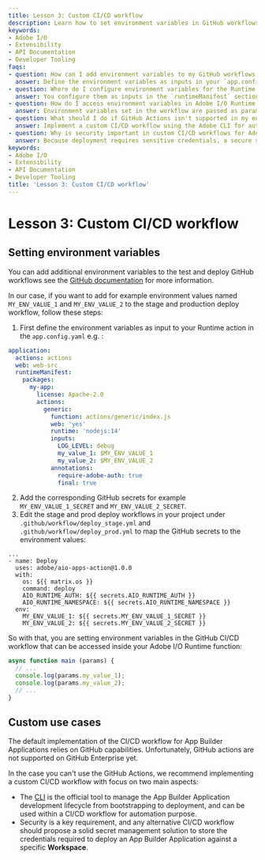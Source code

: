 ```yaml
---
title: Lesson 3: Custom CI/CD workflow
description: Learn how to set environment variables in GitHub workflows and implement custom CI/CD workflows for Adobe I/O Runtime projects.
keywords:
- Adobe I/O
- Extensibility
- API Documentation
- Developer Tooling
faqs:
- question: How can I add environment variables to my GitHub workflows for Adobe I/O Runtime?
  answer: Define the environment variables as inputs in your `app.config.yaml`, add corresponding GitHub secrets, and map these secrets in your deploy workflow YAML files under the `env` section.
- question: Where do I configure environment variables for the Runtime action inputs?
  answer: You configure them as inputs in the `runtimeManifest` section of `app.config.yaml` using the keys and environment variable references.
- question: How do I access environment variables in Adobe I/O Runtime functions?
  answer: Environment variables set in the workflow are passed as parameters to your function and can be accessed via `params` object inside your JavaScript code.
- question: What should I do if GitHub Actions isn't supported in my environment?
  answer: Implement a custom CI/CD workflow using the Adobe CLI for automation and ensure a secure secret management solution for deployment credentials.
- question: Why is security important in custom CI/CD workflows for Adobe I/O?
  answer: Because deployment requires sensitive credentials, a secure secret management system is necessary to protect these credentials within the CI/CD pipeline.
keywords:
- Adobe I/O
- Extensibility
- API Documentation
- Developer Tooling
title: 'Lesson 3: Custom CI/CD workflow'
---
```

# Lesson 3: Custom CI/CD workflow

## Setting environment variables

You can add additional environment variables to the test and deploy GitHub workflows see the [GitHub documentation](https://docs.github.com/en/free-pro-team@latest/actions/reference/environment-variables) for more information.

In our case, if you want to add for example environment values named `MY_ENV_VALUE_1` and `MY_ENV_VALUE_2` to the stage and production deploy workflow, follow these steps:

1. First define the environment variables as input to your Runtime action in the `app.config.yaml` e.g. :

```yml
application:
  actions: actions
  web: web-src
  runtimeManifest:
    packages:
      my-app:
        license: Apache-2.0
        actions:
          generic:
            function: actions/generic/index.js
            web: 'yes'
            runtime: 'nodejs:14'
            inputs:
              LOG_LEVEL: debug
              my_value_1: $MY_ENV_VALUE_1
              my_value_2: $MY_ENV_VALUE_2
            annotations:
              require-adobe-auth: true
              final: true
```

2. Add the corresponding GitHub secrets for example `MY_ENV_VALUE_1_SECRET` and `MY_ENV_VALUE_2_SECRET`.
3. Edit the stage and prod deploy workflows in your project under `.github/workflow/deploy_stage.yml` and `.github/workflow/deploy_prod.yml` to map the GitHub secrets to the environment values: 

```
...
- name: Deploy
  uses: adobe/aio-apps-action@1.0.0
  with:
    os: ${{ matrix.os }}
    command: deploy
    AIO_RUNTIME_AUTH: ${{ secrets.AIO_RUNTIME_AUTH }}
    AIO_RUNTIME_NAMESPACE: ${{ secrets.AIO_RUNTIME_NAMESPACE }}
  env:
    MY_ENV_VALUE_1: ${{ secrets.MY_ENV_VALUE_1_SECRET }}
    MY_ENV_VALUE_2: ${{ secrets.MY_ENV_VALUE_2_SECRET }}
```

So with that, you are setting environment variables in the GitHub CI/CD workflow that can be accessed inside your Adobe I/O Runtime function: 

```javascript
async function main (params) {
  // ...
  console.log(params.my_value_1);
  console.log(params.my_value_2);
  // ...
}
```

## Custom use cases

The default implementation of the CI/CD workflow for App Builder Applications relies on GitHub capabilities. 
Unfortunately, GitHub actions are not supported on GitHub Enterprise yet.

In the case you can't use the GitHub Actions, we recommend implementing a custom CI/CD workflow with focus on two main aspects:

* The [CLI](https://github.com/adobe/aio-cli) is the official tool to manage the App Builder Application development lifecycle from bootstrapping to deployment, and can be used within a CI/CD workflow for automation purpose.
* Security is a key requirement, and any alternative CI/CD workflow should propose a solid secret management solution to store the credentials required to deploy an App Builder Application against a specific **Workspace**.
